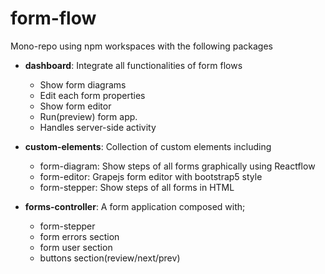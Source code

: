 # form-flow

Mono-repo using npm workspaces with the following packages

* **dashboard**: Integrate all functionalities of form flows
  * Show form diagrams
  * Edit each form properties
  * Show form editor
  * Run(preview) form app.
  * Handles server-side activity

* **custom-elements**: Collection of custom elements including
  * form-diagram: Show steps of all forms graphically using Reactflow
  * form-editor: Grapejs form editor with bootstrap5 style
  * form-stepper: Show steps of all forms in HTML

* **forms-controller**: A form application composed with;
  * form-stepper
  * form errors section
  * form user section
  * buttons section(review/next/prev)
